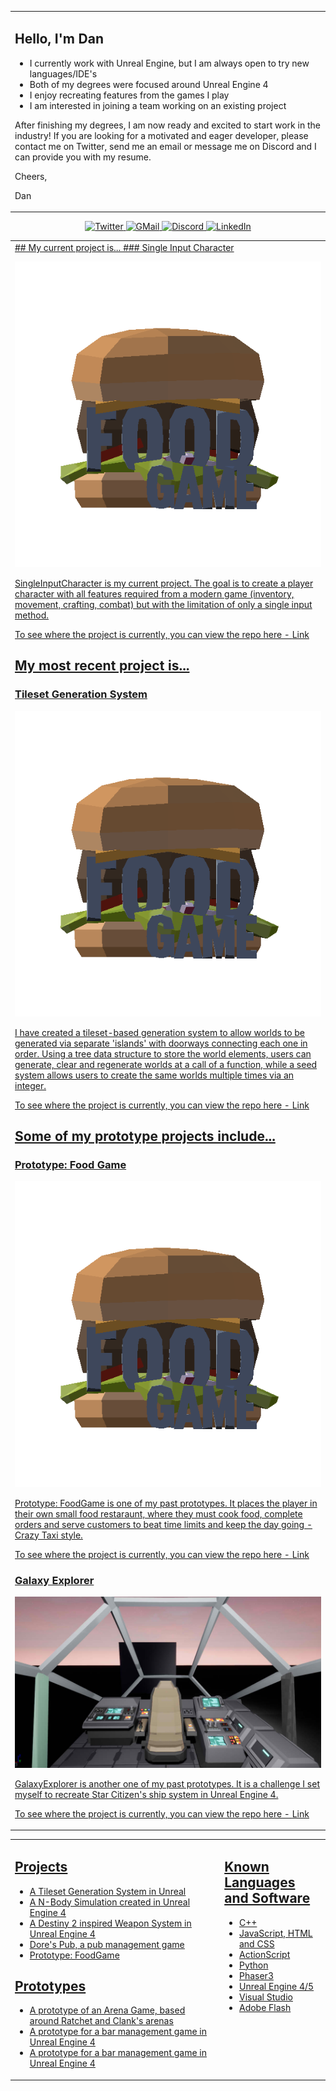 
<table><tr><td valign="center" width="100%">

##  Hello, I'm Dan
- I currently work with Unreal Engine, but I am always open to try new languages/IDE's
- Both of my degrees were focused around Unreal Engine 4
- I enjoy recreating features from the games I play
- I am interested in joining a team working on an existing project
  
After finishing my degrees, I am now ready and excited to start work in the industry!  If you are looking for a motivated and eager developer, please contact me on Twitter, send me an email or message me on Discord and I can provide you with my resume.
  
Cheers,
  
Dan
  
</td></tr></tr></table> 

<div align = center>
<!-- Links -->
<!-- https://hendrasob.github.io/badges/ -->
  <a href="https://twitter.com/ProfDambleDore"><img alt="Twitter" src="https://img.shields.io/badge/Twitter-1DA1F2?style=for-the-badge&logo=twitter&logoColor=white"> </a>
  <a href="mailto:dangeorgemarkdore@gmail.com"><img alt="GMail" src="https://img.shields.io/badge/Gmail-D14836?style=for-the-badge&logo=gmail&logoColor=white"> </a> 
  <a href="https://discordapp.com/users/254318582538829826"><img alt="Discord" src="https://img.shields.io/badge/Discord-7289da?style=for-the-badge&logo=discord&logoColor=white"> </a>
   <a href="https://www.linkedin.com/in/profdambledore/"><img alt="LinkedIn" src="https://img.shields.io/badge/LinkedIn-0A66C2?style=for-the-badge&logo=LinkedIn&logoColor=white">
</div>
  
  
<table><tr><td valign="center" width="100%">
##  My current project is...
  ### Single Input Character
  
  <!-- Icon here -->
  <p align="center">
  <img src="https://github.com/profdambledore/FoodGame/blob/main/Docs/logo.PNG" />
</p>

SingleInputCharacter is my current project.  The goal is to create a player character with all features required from a modern game (inventory, movement, crafting, combat) but with the limitation of only a single input method.

To see where the project is currently, you can view the repo here - [Link](https://github.com/profdambledore/SingleInputCharacter)

##  My most recent project is...
  ### Tileset Generation System
  
  <!-- Icon here -->
  <p align="center">
  <img src="https://github.com/profdambledore/FoodGame/blob/main/Docs/logo.PNG" />
</p>

I have created a tileset-based generation system to allow worlds to be generated via separate 'islands' with doorways connecting each one in order. Using a tree data structure to store the world elements, users can generate, clear and regenerate worlds at a call of a function, while a seed system allows users to create the same worlds multiple times via an integer.

To see where the project is currently, you can view the repo here - [Link](https://github.com/profdambledore/TilesetGeneration)

##  Some of my prototype projects include...  
  ### Prototype: Food Game
  
  <!-- Icon here -->
  <p align="center">
  <img src="https://github.com/profdambledore/FoodGame/blob/main/Docs/logo.PNG" />
</p>
  
  Prototype: FoodGame is one of my past prototypes. It places the player in their own small food restaraunt, where they must cook food, complete orders and serve customers to beat time limits and keep the day going - Crazy Taxi style.
  
  To see where the project is currently, you can view the repo here - [Link](https://github.com/profdambledore/FoodGame)

   ### Galaxy Explorer
  
  <!-- Icon here -->
  <p align="center">
  <img src="https://github.com/profdambledore/GalaxyExplorer/blob/main/Docs/introImage.jpg" />
</p>
  
  GalaxyExplorer is another one of my past prototypes. It is a challenge I set myself to recreate Star Citizen's ship system in Unreal Engine 4.
  
  To see where the project is currently, you can view the repo here - [Link](https://github.com/profdambledore/GalaxyExplorer)
  
</td></tr></tr></table> 


<table><tr><td valign="center" width="50%">

##  Projects
- [A Tileset Generation System in Unreal](https://github.com/profdambledore/TilesetGeneration)
- [A N-Body Simulation created in Unreal Engine 4](https://github.com/profdambledore/UE4-N_Body_Simulation)
- [A Destiny 2 inspired Weapon System in Unreal Engine 4](https://github.com/profdambledore/Weapon_System)
- [Dore's Pub, a pub management game](https://github.com/profdambledore/DoresPub)
- Prototype: FoodGame

##  Prototypes
- [A prototype of an Arena Game, based around Ratchet and Clank's arenas](https://github.com/profdambledore/UE4_RCArena)
- [A prototype for a bar management game in Unreal Engine 4](https://github.com/profdambledore/UE4_Pub)
- [A prototype for a bar management game in Unreal Engine 4](https://github.com/profdambledore/UE4_Pub)
<!-- ## Upcoming Projects -->

 
</td><td valign="top" width="25%">

## Known Languages and Software
- C++
- JavaScript, HTML and CSS
- ActionScript
- Python
- Phaser3
- Unreal Engine 4/5
- Visual Studio
- Adobe Flash
  
</td></tr></tr></table> 

<!--
**profdambledore/profdambledore** is a ✨ _special_ ✨ repository because its `README.md` (this file) appears on your GitHub profile.



Here are some ideas to get you started:

- 🔭 I’m currently working on ...
- 🌱 I’m currently learning ...
- 👯 I’m looking to collaborate on ...
- 🤔 I’m looking for help with ...
- 💬 Ask me about ...
- 📫 How to reach me: ...
- 😄 Pronouns: ...
- ⚡ Fun fact: ...
-->
